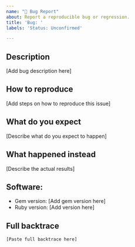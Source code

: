 ```yaml
---
name: "🐛 Bug Report"
about: Report a reproducible bug or regression.
title: 'Bug: '
labels: 'Status: Unconfirmed'

---
```


<!--
  - Please provide a clear and concise description of what the bug is.
  - If possible, add an example reproducing your issue.
  - Please test using the latest version of formatted_attributes
    to make sure your issue has not already been fixed.
-->

## Description

[Add bug description here]

## How to reproduce

[Add steps on how to reproduce this issue]

## What do you expect

[Describe what do you expect to happen]

## What happened instead

[Describe the actual results]

## Software:

- Gem version: [Add gem version here]
- Ruby version: [Add version here]

## Full backtrace

```text
[Paste full backtrace here]
```
